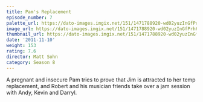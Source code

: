 ```yaml
---
title: Pam's Replacement
episode_number: 7
palette_url: https://dato-images.imgix.net/151/1471788920-wd02yuzInGfPrh6eo3U3HwIvpsB.jpg?ixlib=rb-1.1.0&ch=DPR%2CWidth&auto=enhance&palette=json
image_url: https://dato-images.imgix.net/151/1471788920-wd02yuzInGfPrh6eo3U3HwIvpsB.jpg?ixlib=rb-1.1.0&ch=DPR%2CWidth&auto=compress%2Cformat&w=500
thumbnail_url: https://dato-images.imgix.net/151/1471788920-wd02yuzInGfPrh6eo3U3HwIvpsB.jpg?ixlib=rb-1.1.0&ch=DPR%2CWidth&auto=enhance&w=500&h=280&fit=crop&fm=jpg
date: '2011-11-10'
weight: 153
rating: 7.6
director: Matt Sohn
category: Season 8
---
```


A pregnant and insecure Pam tries to prove that Jim is attracted to her temp replacement, and Robert and his musician friends take over a jam session with Andy, Kevin and Darryl.